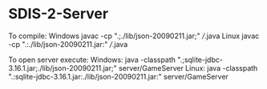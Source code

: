 # SDIS-2-Server

To compile:
Windows
javac -cp ".;./lib/json-20090211.jar;" */*.java
Linux
javac -cp ".:./lib/json-20090211.jar:" */*.java

To open server execute:
Windows:
java -classpath ".;sqlite-jdbc-3.16.1.jar;./lib/json-20090211.jar;" server/GameServer
Linux:
java -classpath ".:sqlite-jdbc-3.16.1.jar:./lib/json-20090211.jar:" server/GameServer
